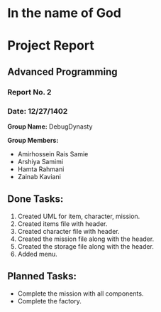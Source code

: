 # In the name of God
# Project Report

## Advanced Programming
### Report No. 2
### Date: 12/27/1402

**Group Name:** DebugDynasty

**Group Members:**
- Amirhossein Rais Samie
- Arshiya Samimi
- Hamta Rahmani
- Zainab Kaviani


## Done Tasks:

1. Created UML for item, character, mission.
2. Created items file with header.
3. Created character file with header.
4. Created the mission file along with the header.
5. Created the storage file along with the header.
6. Added menu.

## Planned Tasks:

- Complete the mission with all components.
- Complete the factory.
